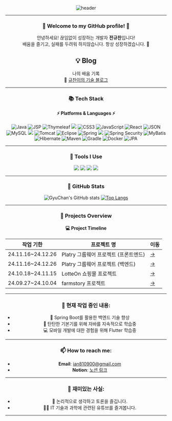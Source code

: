 <div align="center">

![header](https://capsule-render.vercel.app/api?type=soft&color=0:1F1C2C,100:928DAB&height=200&section=header&text=💻%20GyuChan's%20Profile%20💻&fontSize=50&fontColor=FFFFFF)

---

### 🚀 Welcome to my GitHub profile! 🚀  
안녕하세요! 끊임없이 성장하는 개발자 **전규찬**입니다!  
배움을 즐기고, 실패를 두려워 하지않습니다. 항상 성장하겠습니다. 🌟


## 💡 Blog  
나의 배움 기록 <br>
📖 [규찬이의 기술 블로그](https://gyubook.tistory.com/)  

---
### 📚 Tech Stack
#### ⚡ Platforms & Languages ⚡
<div align="center">
	<img src="https://img.shields.io/badge/Java-007396?style=flat-square&logo=Java&logoColor=white" alt="Java">
	<img src="https://img.shields.io/badge/JSP-E34F26?style=flat-square&logo=java&logoColor=white" alt="JSP">
	<img src="https://img.shields.io/badge/Thymeleaf-005F99?style=flat-square&logo=Thymeleaf&logoColor=white" alt="Thymeleaf">
	<img src="https://img.shields.io/badge/HTML5-E34F26?style=flat&logo=HTML5&logoColor=white" />
  <img src="https://img.shields.io/badge/CSS3-1572B6?style=flat-square&logo=css3&logoColor=white" alt="CSS3">
	<img src="https://img.shields.io/badge/JavaScript-F7DF1E?style=flat-square&logo=JavaScript&logoColor=black" alt="JavaScript">
	<img src="https://img.shields.io/badge/React-61DAFB?style=flat-square&logo=React&logoColor=black" alt="React">
	<img src="https://img.shields.io/badge/JSON-000000?style=flat-square&logo=JSON&logoColor=white" alt="JSON">
	<img src="https://img.shields.io/badge/MySQL-4479A1?style=flat-square&logo=MySQL&logoColor=white" alt="MySQL">
  <img src="https://img.shields.io/badge/MongoDB-47A248?style=flat&logo=MongoDB&logoColor=white" />
	<img src="https://img.shields.io/badge/Tomcat-F8DC75?style=flat-square&logo=Apache-Tomcat&logoColor=black" alt="Tomcat">
	<img src="https://img.shields.io/badge/Eclipse-2C2255?style=flat-square&logo=Eclipse&logoColor=white" alt="Eclipse">
	<img src="https://img.shields.io/badge/Spring-6DB33F?style=flat-square&logo=Spring&logoColor=white" alt="Spring">
  <img src="https://img.shields.io/badge/Spring%20Boot-6DB33F?style=flat&logo=Spring%20Boot&logoColor=white" />
	<img src="https://img.shields.io/badge/Spring%20Security-6DB33F?style=flat-square&logo=Spring-Security&logoColor=white" alt="Spring Security">
	<img src="https://img.shields.io/badge/MyBatis-4479A1?style=flat-square&logo=MyBatis&logoColor=white" alt="MyBatis">
	<img src="https://img.shields.io/badge/Hibernate-59666C?style=flat-square&logo=Hibernate&logoColor=white" alt="Hibernate">
	<img src="https://img.shields.io/badge/Maven-C71A36?style=flat-square&logo=Apache-Maven&logoColor=white" alt="Maven">
	<img src="https://img.shields.io/badge/Gradle-02303A?style=flat-square&logo=Gradle&logoColor=white" alt="Gradle">
	<img src="https://img.shields.io/badge/Docker-2496ED?style=flat-square&logo=Docker&logoColor=white" alt="Docker">
	<img src="https://img.shields.io/badge/JPA-6DB33F?style=flat-square&logo=Spring&logoColor=white" alt="JPA">
	
---
</div>

### 🔨 Tools I Use

<div>
	<img src="https://img.shields.io/badge/Eclipse%20IDE-2C2255?style=flat&logo=Eclipse%20IDE&logoColor=white" />
	<img src="https://img.shields.io/badge/IntelliJ%20IDEA-000000?style=flat&logo=IntelliJ%20IDEA&logoColor=white" />
	<img src="https://img.shields.io/badge/Apache%20Tomcat-F8DC75?style=flat&logo=Apache%20Tomcat&logoColor=black" />
	<img src="https://img.shields.io/badge/GitHub-181717?style=flat&logo=GitHub&logoColor=white" />
</div>

---

### 🌟 GitHub Stats

<div align="center">
  
![GyuChan's GitHub stats](https://github-readme-stats.vercel.app/api?username=gyuchanJeon&show_icons=true&theme=radical)
[![Top Langs](https://github-readme-stats.vercel.app/api/top-langs/?username=gyuchanJeon&layout=compact&theme=radical)](https://github.com/anuraghazra/github-readme-stats)

</div>

---

### 📅 Projects Overview

#### 💻 Project Timeline
| **작업 기한**        | **프로젝트 명**                     | **이동**  |
|-----------------|-------------------------------|-------|
| 24.11.16~24.12.26 | Platry 그룹웨어 프로젝트 (프론트엔드)    | [->](https://github.com/gyuchanJeon/lotte-2nd-project-front-team2) |
| 24.11.16~24.12.26 | Platry 그룹웨어 프로젝트 (백엔드)    | [->](https://github.com/gyuchanJeon/lotte-2nd-project-back-team2) |
| 24.10.18~24.11.15 | LotteOn 쇼핑몰 프로젝트            | [->](https://github.com/gyuchanJeon/TeamProject-LotteOn4) |
| 24.09.27~24.10.04 | farmstory 프로젝트                | [->](https://github.com/gyuchanJeon/farmstory) |

---

### 🎯 현재 작업 중인 내용:
- 🌱 Spring Boot를 활용한 백엔드 기술 향상
- 🚀 탄탄한 기본기를 위해 자바를 지속적으로 학습중
- 💻 모바일 개발에 대한 경험을 위해 Flutter 학습중 

---

### 📫 How to reach me:
- **Email**: ian810900@gmail.com
- **Notion**: [노션 링크](https://feather-chime-936.notion.site/Jeon-GyuChan-ed949794fe5846d0bb70679bc7d70aba)

---

### 🥂 재미있는 사실:
- 🎨 논리적으로 생각하고 토론을 즐깁니다.
- 🚴‍♂️ IT 기술과 과학에 관련된 유튜브를 즐겨봅니다.

---

</div>
